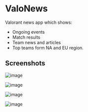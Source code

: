 
# ValoNews

Valorant news app which shows:
* Ongoing events
* Match results
* Team news and articles
* Top teams form NA and EU region.

## Screenshots

![image](https://github.com/shuklansh/ValoNews/assets/89148178/46614e6a-4553-4804-8a9b-44495ebeb1bc)

![image](https://github.com/shuklansh/ValoNews/assets/89148178/7f313093-a079-4d8f-a11c-7b32c621ee20)

![image](https://github.com/shuklansh/ValoNews/assets/89148178/429ba893-0f7f-4cb6-ad21-be79643d509d)

![image](https://github.com/shuklansh/ValoNews/assets/89148178/1bc92720-9153-4021-8bf2-a1a4a4b71de0)




